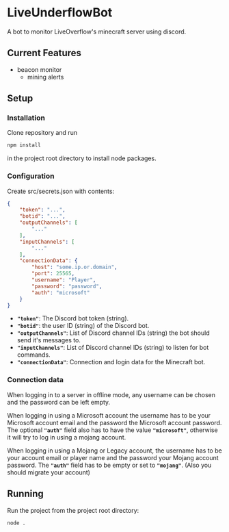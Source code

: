 # LiveUnderflowBot

A bot to monitor LiveOverflow's minecraft server using discord.

## Current Features
 - beacon monitor 
   - mining alerts

## Setup

### Installation

Clone repository and run
```bash
npm install
```
in the project root directory to install node packages.

### Configuration

Create src/secrets.json with contents:
```json
{
    "token": "...",
    "botid": "...",
    "outputChannels": [
        "..."
    ],
    "inputChannels": [
        "..."
    ],
    "connectionData": {
        "host": "some.ip.or.domain",
        "port": 25565,
        "username": "Player",
        "password": "password",
        "auth": "microsoft"
    }
}
```

 - __```"token"```__: The Discord bot token (string).
 - __```"botid"```__: the user ID (string) of the Discord bot.
 - __```"outputChannels"```__: List of Discord channel IDs (string) the bot should send it's messages to.
 - __```"inputChannels"```__:  List of Discord channel IDs (string) to listen for bot commands.
 - __```"connectionData"```__: Connection and login data for the Minecraft bot. 
 
### Connection data

When logging in to a server in offline mode, any username can be chosen and the password can be left empty.

When logging in using a Microsoft account the username has to be your Microsoft account email and the password the Microsoft account password. The optional __```"auth"```__ field also has to have the value __```"microsoft"```__, otherwise it will try to log in using a mojang account.

When logging in using a Mojang or Legacy account, the username has to be your account email or player name and the password your Mojang account password. The __```"auth"```__ field has to be empty or set to __```"mojang"```__. (Also you should migrate your account)

## Running

Run the project from the project root directory:
```bash
node .
```